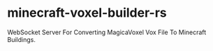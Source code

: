 # minecraft-voxel-builder-rs
WebSocket Server For Converting MagicaVoxel Vox File To Minecraft Buildings.
